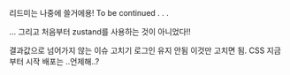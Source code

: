 리드미는 나중에 쓸거에용!
To be continued . . .


... 그리고 처음부터 zustand를 사용하는 것이 아니었다!!

결과값으로 넘어가지 않는 이슈 고치기
로그인 유지 안됨 이것만 고치면 됨.
CSS 지금부터 시작
배포는 ..언제해..?